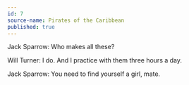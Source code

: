 ```yaml
---
id: 7
source-name: Pirates of the Caribbean
published: true
---
```

 Jack Sparrow: Who makes all these?

 Will Turner: I do. And I practice with them three hours a day.

 Jack Sparrow: You need to find yourself a girl, mate.
